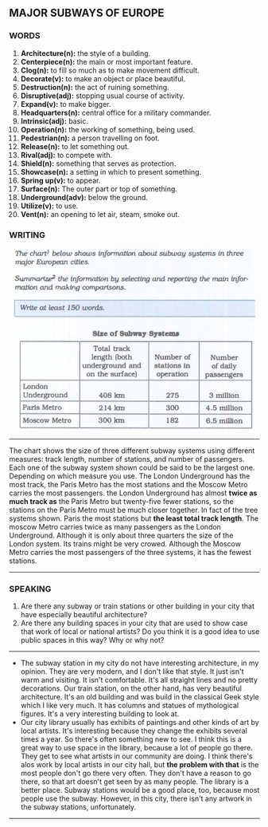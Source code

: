 ## MAJOR SUBWAYS OF EUROPE

### WORDS
1. **Architecture(n):** the style of a building.
2. **Centerpiece(n):** the main or most important feature.
3. **Clog(n):** to fill so much as to make movement difficult.
4. **Decorate(v):** to make an object or place beautiful.
5. **Destruction(n):** the act of ruining something.
6. **Disruptive(adj):** stopping usual course of activity. 
7. **Expand(v):** to make bigger.
8. **Headquarters(n):** central office for a military commander.
9. **Intrinsic(adj):** basic.
10. **Operation(n):** the working of something, being used.
11. **Pedestrian(n):** a person travelling on foot.
12. **Release(n):** to let something out.
13. **Rival(adj):** to compete with. 
14. **Shield(n):** something that serves as protection.
15. **Showcase(n):** a setting in which to present something.
16. **Spring up(v):** to appear.
17. **Surface(n):** The outer part or top of something.
18. **Underground(adv):** below the ground.
19. **Utilize(v):** to use.
20. **Vent(n):** an opening to let air, steam, smoke out.

### WRITING

<center>
    <img src="/assets/images/barron_words/unit3/part2_writing.png">
</center>

---

The chart shows the size of three different subway systems using different measures: track length, number of stations, and number of passengers. Each one of the subway system shown could be said to be the largest one. Depending on which measure you use. The London Underground has the most track, the Paris Metro has the most stations and the Moscow Metro carries the most passengers. the London Underground has almost **twice as much track as** the Paris Metro but twenty-five fewer stations, so the stations on the Paris Metro must be much closer together. In fact of the tree systems shown. Paris the most stations but **the least total track length**. The moscow Metro carries twice as many passengers as the London Underground. Although it is only about three quarters the size of the London system. Its trains might be very crowed. Although the Moscow Metro carries the most passengers of the three systems, it has the fewest stations.

---

### SPEAKING

1. Are there any subway or train stations or other building in your city that have especially beautiful architecture?
2. Are there any building spaces in your city that are used to show case that work of local or national artists? Do you think it is a good idea to use public spaces in this way? Why or why not?

---

* The subway station in my city do not have interesting architecture, in my opinion. They are very modern, and I don't like that style. It just isn't warm and visiting. It isn't comfortable. It's all straight lines and no pretty decorations. Our train station, on the other hand, has very beautiful architecture. It's an old building and was build in the classical Geek style which I like very much. It has columns and statues of mythological figures. It's a very interesting building to look at.
* Our city library usually has exhibits of paintings and other kinds of art by local artists. It's interesting because they change the exhibits several times a year. So there's often something new to see. I think this is a great way to use space in the library, because a lot of people go there. They get to see what artists in our community are doing. I think there's alos work by local artists in our city hall, but **the problem with that** is the most people don't go there very often. They don't have a reason to go there, so that art doesn't get seen by as many people. The library is a better place. Subway stations would be a good place, too, because most people use the subway. However, in this city, there isn't any artwork in the subway stations, unfortunately.

---
